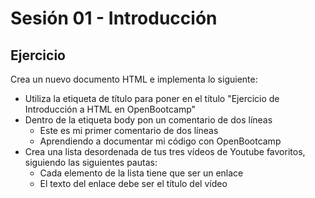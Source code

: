 # Sesión 01 - Introducción
## Ejercicio
Crea un nuevo documento HTML e implementa lo siguiente:
- Utiliza la etiqueta de título para poner en el título "Ejercicio de Introducción a HTML en OpenBootcamp"
- Dentro de la etiqueta body pon un comentario de dos líneas
    - Este es mi primer comentario de dos líneas
    - Aprendiendo a documentar mi código con OpenBootcamp
- Crea una lista desordenada de tus tres vídeos de Youtube favoritos, siguiendo las siguientes pautas:
    - Cada elemento de la lista tiene que ser un enlace
    - El texto del enlace debe ser el título del vídeo